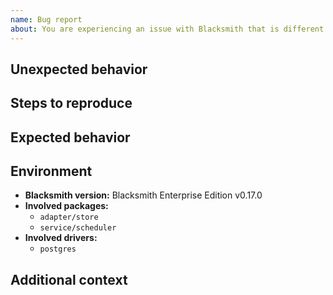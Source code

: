 ```yaml
---
name: Bug report
about: You are experiencing an issue with Blacksmith that is different than the documented or expected behavior
---
```


## Unexpected behavior

<!--
Please write a clear and concise description of what the bug is.
-->

## Steps to reproduce

<!--
Please indicate the steps needed to reproduce the previously described behavior.
-->

## Expected behavior

<!--
Please describe the behavior you were expected.
-->

## Environment

- **Blacksmith version:** Blacksmith Enterprise Edition v0.17.0
- **Involved packages:**
  - `adapter/store`
  - `service/scheduler`
- **Involved drivers:**
  - `postgres`

## Additional context

<!--
Do you have anything to add?
-->
